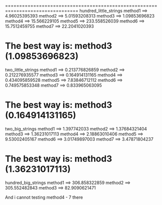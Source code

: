 ================================================================================
hundred_little_strings
method1 ==> 4.96025395393
method2 ==> 5.01593208313
method3 ==> 1.09853696823
method4 ==> 15.566229105
method5 ==> 233.558526039
method6 ==> 15.7512459755
method7 ==> 22.2041020393

The best way is: method3 (1.09853696823)
================================================================================
two_little_strings
method1 ==> 0.213776826859
method2 ==> 0.212276935577
method3 ==> 0.164914131165
method4 ==> 0.434095859528
method5 ==> 7.83846712112
method6 ==> 0.749575853348
method7 ==> 0.833965063095

The best way is: method3 (0.164914131165)
================================================================================
two_big_strings
method1 ==> 1.397742033
method2 ==> 1.37684321404
method3 ==> 1.36231017113
method4 ==> 2.18863010406
method5 ==> 9.53002405167
method6 ==> 3.01749897003
method7 ==> 3.47871804237

The best way is: method3 (1.36231017113)
================================================================================
hundred_big_strings
method1 ==> 306.858322859
method2 ==> 305.552482843
method3 ==> 82.9090621471


And i cannot testing method4 - 7 there